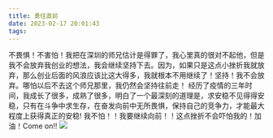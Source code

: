 ```yaml
---
title: 勇往直前
date: 2023-02-17 20:01:43
tags:
---
```

不畏惧！不害怕！我把在深圳的师兄估计是得罪了，我心里真的很对不起他，但是我不会放弃我创业的想法，我会继续坚持下去。因为，如果只是这点小挫折我就放弃，那么创业后面的风浪应该比这大得多，我就根本不用继续了！坚持！我不会放弃。哪怕以后不去这个师兄那里，我仍然会坚持往前走！
经历了疫情的三年时间，我成长了很多，成熟了很多，明白了一个最深刻的道理是，求安稳不见得得安稳，只有在斗争中求生存，在奋发向前中无所畏惧，保持自己的竞争力，才能最大程度上获得真正的安稳!
我不怕！！我要继续向前！！这点挫折不会吓怕我的！加油！Come on!!
![](https://img.wxcha.com/m00/3a/b0/3486a1da9da9be98e92ecb241356547f.gif)